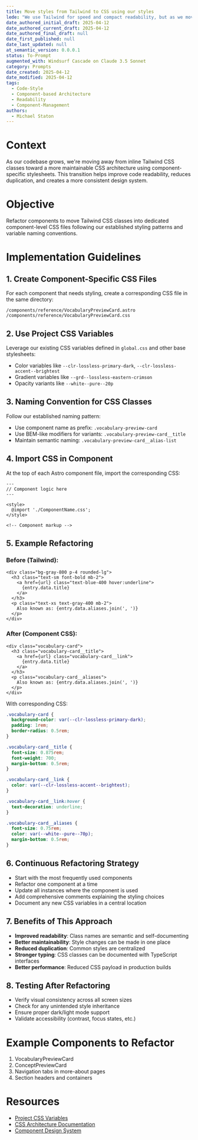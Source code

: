 ```yaml
---
title: Move styles from Tailwind to CSS using our styles
lede: "We use Tailwind for speed and compact readability, but as we move to Astro, we should use CSS and try to maintain our CSS architecture"
date_authored_initial_draft: 2025-04-12
date_authored_current_draft: 2025-04-12
date_authored_final_draft: null
date_first_published: null
date_last_updated: null
at_semantic_version: 0.0.0.1
status: To-Prompt
augmented_with: Windsurf Cascade on Claude 3.5 Sonnet
category: Prompts
date_created: 2025-04-12
date_modified: 2025-04-12
tags:
  - Code-Style
  - Component-based Architecture
  - Readability
  - Component-Management
authors:
  - Michael Staton
---
```


# Context

As our codebase grows, we're moving away from inline Tailwind CSS classes toward a more maintainable CSS architecture using component-specific stylesheets. This transition helps improve code readability, reduces duplication, and creates a more consistent design system.

# Objective

Refactor components to move Tailwind CSS classes into dedicated component-level CSS files following our established styling patterns and variable naming conventions.

# Implementation Guidelines

## 1. Create Component-Specific CSS Files

For each component that needs styling, create a corresponding CSS file in the same directory:

```
/components/reference/VocabularyPreviewCard.astro
/components/reference/VocabularyPreviewCard.css
```

## 2. Use Project CSS Variables

Leverage our existing CSS variables defined in `global.css` and other base stylesheets:

- Color variables like `--clr-lossless-primary-dark`, `--clr-lossless-accent--brightest`
- Gradient variables like `--grd--lossless-eastern-crimson`
- Opacity variants like `--white--pure--20p`

## 3. Naming Convention for CSS Classes

Follow our established naming pattern:

- Use component name as prefix: `.vocabulary-preview-card`
- Use BEM-like modifiers for variants: `.vocabulary-preview-card__title`
- Maintain semantic naming: `.vocabulary-preview-card__alias-list`

## 4. Import CSS in Component

At the top of each Astro component file, import the corresponding CSS:

```astro
---
// Component logic here
---

<style>
  @import './ComponentName.css';
</style>

<!-- Component markup -->
```

## 5. Example Refactoring

### Before (Tailwind):

```astro
<div class="bg-gray-800 p-4 rounded-lg">
  <h3 class="text-sm font-bold mb-2">
    <a href={url} class="text-blue-400 hover:underline">
      {entry.data.title}
    </a>
  </h3>
  <p class="text-xs text-gray-400 mb-2">
    Also known as: {entry.data.aliases.join(', ')}
  </p>
</div>
```

### After (Component CSS):

```astro
<div class="vocabulary-card">
  <h3 class="vocabulary-card__title">
    <a href={url} class="vocabulary-card__link">
      {entry.data.title}
    </a>
  </h3>
  <p class="vocabulary-card__aliases">
    Also known as: {entry.data.aliases.join(', ')}
  </p>
</div>
```

With corresponding CSS:

```css
.vocabulary-card {
  background-color: var(--clr-lossless-primary-dark);
  padding: 1rem;
  border-radius: 0.5rem;
}

.vocabulary-card__title {
  font-size: 0.875rem;
  font-weight: 700;
  margin-bottom: 0.5rem;
}

.vocabulary-card__link {
  color: var(--clr-lossless-accent--brightest);
}

.vocabulary-card__link:hover {
  text-decoration: underline;
}

.vocabulary-card__aliases {
  font-size: 0.75rem;
  color: var(--white--pure--70p);
  margin-bottom: 0.5rem;
}
```

## 6. Continuous Refactoring Strategy

- Start with the most frequently used components
- Refactor one component at a time
- Update all instances where the component is used
- Add comprehensive comments explaining the styling choices
- Document any new CSS variables in a central location

## 7. Benefits of This Approach

- **Improved readability**: Class names are semantic and self-documenting
- **Better maintainability**: Style changes can be made in one place
- **Reduced duplication**: Common styles are centralized
- **Stronger typing**: CSS classes can be documented with TypeScript interfaces
- **Better performance**: Reduced CSS payload in production builds

## 8. Testing After Refactoring

- Verify visual consistency across all screen sizes
- Check for any unintended style inheritance
- Ensure proper dark/light mode support
- Validate accessibility (contrast, focus states, etc.)

# Example Components to Refactor

1. VocabularyPreviewCard
2. ConceptPreviewCard
3. Navigation tabs in more-about pages
4. Section headers and containers

# Resources

- [Project CSS Variables](/site/src/styles/global.css)
- [CSS Architecture Documentation](/content/specs/css-architecture.md)
- [Component Design System](/content/specs/component-design-system.md)
